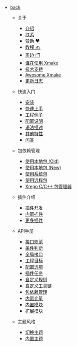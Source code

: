 - [back](../)

  - 关于
    
    - [介绍](/../xmake/about/introduction)
    - [联系](/../xmake/about/contact)
    - [赞助 ❤️](/../xmake/about/sponsor)
    - [教程 ✍️](/../xmake/about/course)
    - [周边 🗂️](/../xmake/about/peripheral_items)
    - [谁在使用 Xmake](/../xmake/about/who_is_using_xmake)
    - [技术支持](/../xmake/about/technical_support)
    - [Awesome Xmake](/../xmake/about/awesome)
    - [更新日志](/../xmake/about/changelog)
   
  - 快速入门

    - [安装](/../xmake/guide/installation)
    - [快速上手](/../xmake/guide/quickstart)
    - [工程例子](/../xmake/guide/project_examples)
    - [配置说明](/../xmake/guide/configuration)
    - [语法描述](/../xmake/guide/syntax_description)
    - [其他特性](/../xmake/guide/other_features)
    - [问答](/../xmake/guide/faq)

  - 包依赖管理

    - [使用本地包 (Old)](/../xmake/package/local_package_old)
    - [使用本地包 (New)](/../xmake/package/local_package)
    - [使用系统包](/../xmake/package/system_package)
    - [使用远程包](/../xmake/package/remote_package)
    - [Xrepo C/C++ 包管理器](https://chunqian.github.io/https://xrepo.xmake.io/#/zh-cn/getting_started)

  - 插件介绍

    - [插件开发](/../xmake/plugin/plugin_development)
    - [内置插件](/../xmake/plugin/builtin_plugins)
    - [更多插件](/../xmake/plugin/more_plugins)

  - API手册

    - [接口规范](/../xmake/manual/specification)
    - [条件判断](/../xmake/manual/conditions)
    - [全局接口](/../xmake/manual/global_interfaces)
    - [工程目标](/../xmake/manual/project_target)
    - [配置选项](/../xmake/manual/configuration_option)
    - [插件任务](/../xmake/manual/plugin_task)
    - [自定义规则](/../xmake/manual/custom_rule)
    - [自定义工具链](/../xmake/manual/custom_toolchain)
    - [包依赖管理](/../xmake/manual/package_dependencies)
    - [内置变量](/../xmake/manual/builtin_variables)
    - [内置模块](/../xmake/manual/builtin_modules)
    - [扩展模块](/../xmake/manual/extension_modules)

  - 主题风格

    - [切换主题](/../xmake/theme/switch_theme)
    - [内置主题](/../xmake/theme/builtin_themes)
